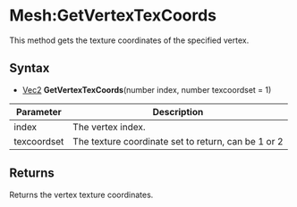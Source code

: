 # Mesh:GetVertexTexCoords

This method gets the texture coordinates of the specified vertex.

## Syntax

- [Vec2](Vec2.md) **GetVertexTexCoords**(number index, number texcoordset = 1)

| Parameter | Description |
|------|-------------|
| index | The vertex index. |
| texcoordset | The texture coordinate set to return, can be 1 or 2 |

## Returns

Returns the vertex texture coordinates.
